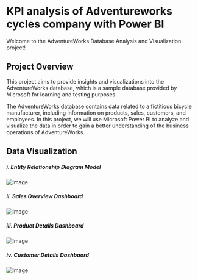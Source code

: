 # KPI analysis of Adventureworks cycles company with Power BI

Welcome to the AdventureWorks Database Analysis and Visualization project! 

## Project Overview 
This project aims to provide insights and visualizations into the AdventureWorks database, which is a sample database provided by Microsoft for learning and testing purposes.

The AdventureWorks database contains data related to a fictitious bicycle manufacturer, including information on products, sales, customers, and employees. In this project, we will use Microsoft Power BI to analyze and visualize the data in order to gain a better understanding of the business operations of AdventureWorks.

## Data Visualization 
##### i. Entity Relationship Diagram Model 
![Image](https://github.com/ebunoluwazaynab/AdventureWorks-DB-EDA-with-SQL-and-PowerBI-/blob/main/Visualization/entity_relationship_diagram.JPG)

##### ii. Sales Overview Dashboard 
![Image](https://github.com/ebunoluwazaynab/AdventureWorks-DB-EDA-with-SQL-and-PowerBI-/blob/main/Visualization/sales_overview.jpg)

##### iii. Product Details Dashboard  
![Image](https://github.com/ebunoluwazaynab/AdventureWorks-DB-EDA-with-SQL-and-PowerBI-/blob/main/Visualization/product_details.jpg)

##### iv. Customer Details Dashbaord  
![Image](https://github.com/ebunoluwazaynab/AdventureWorks-DB-EDA-with-SQL-and-PowerBI-/blob/main/Visualization/customer_details.jpg)
